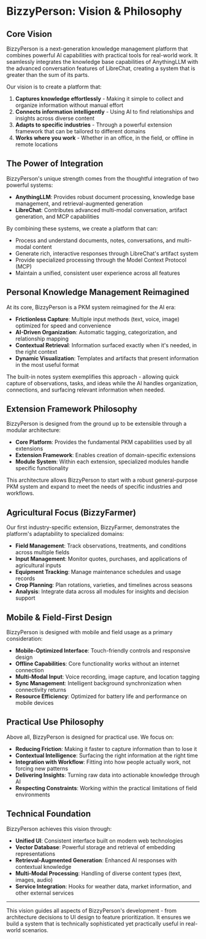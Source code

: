 # BizzyPerson: Vision & Philosophy

## Core Vision

BizzyPerson is a next-generation knowledge management platform that combines powerful AI capabilities with practical tools for real-world work. It seamlessly integrates the knowledge base capabilities of AnythingLLM with the advanced conversation features of LibreChat, creating a system that is greater than the sum of its parts.

Our vision is to create a platform that:

1. **Captures knowledge effortlessly** - Making it simple to collect and organize information without manual effort
2. **Connects information intelligently** - Using AI to find relationships and insights across diverse content
3. **Adapts to specific industries** - Through a powerful extension framework that can be tailored to different domains
4. **Works where you work** - Whether in an office, in the field, or offline in remote locations

## The Power of Integration

BizzyPerson's unique strength comes from the thoughtful integration of two powerful systems:

- **AnythingLLM**: Provides robust document processing, knowledge base management, and retrieval-augmented generation
- **LibreChat**: Contributes advanced multi-modal conversation, artifact generation, and MCP capabilities

By combining these systems, we create a platform that can:

- Process and understand documents, notes, conversations, and multi-modal content
- Generate rich, interactive responses through LibreChat's artifact system
- Provide specialized processing through the Model Context Protocol (MCP)
- Maintain a unified, consistent user experience across all features

## Personal Knowledge Management Reimagined

At its core, BizzyPerson is a PKM system reimagined for the AI era:

- **Frictionless Capture**: Multiple input methods (text, voice, image) optimized for speed and convenience
- **AI-Driven Organization**: Automatic tagging, categorization, and relationship mapping
- **Contextual Retrieval**: Information surfaced exactly when it's needed, in the right context
- **Dynamic Visualization**: Templates and artifacts that present information in the most useful format

The built-in notes system exemplifies this approach - allowing quick capture of observations, tasks, and ideas while the AI handles organization, connections, and surfacing relevant information when needed.

## Extension Framework Philosophy

BizzyPerson is designed from the ground up to be extensible through a modular architecture:

- **Core Platform**: Provides the fundamental PKM capabilities used by all extensions
- **Extension Framework**: Enables creation of domain-specific extensions
- **Module System**: Within each extension, specialized modules handle specific functionality

This architecture allows BizzyPerson to start with a robust general-purpose PKM system and expand to meet the needs of specific industries and workflows.

## Agricultural Focus (BizzyFarmer)

Our first industry-specific extension, BizzyFarmer, demonstrates the platform's adaptability to specialized domains:

- **Field Management**: Track observations, treatments, and conditions across multiple fields
- **Input Management**: Monitor quotes, purchases, and applications of agricultural inputs
- **Equipment Tracking**: Manage maintenance schedules and usage records
- **Crop Planning**: Plan rotations, varieties, and timelines across seasons
- **Analysis**: Integrate data across all modules for insights and decision support

## Mobile & Field-First Design

BizzyPerson is designed with mobile and field usage as a primary consideration:

- **Mobile-Optimized Interface**: Touch-friendly controls and responsive design
- **Offline Capabilities**: Core functionality works without an internet connection
- **Multi-Modal Input**: Voice recording, image capture, and location tagging
- **Sync Management**: Intelligent background synchronization when connectivity returns
- **Resource Efficiency**: Optimized for battery life and performance on mobile devices

## Practical Use Philosophy

Above all, BizzyPerson is designed for practical use. We focus on:

- **Reducing Friction**: Making it faster to capture information than to lose it
- **Contextual Intelligence**: Surfacing the right information at the right time
- **Integration with Workflow**: Fitting into how people actually work, not forcing new patterns
- **Delivering Insights**: Turning raw data into actionable knowledge through AI
- **Respecting Constraints**: Working within the practical limitations of field environments

## Technical Foundation

BizzyPerson achieves this vision through:

- **Unified UI**: Consistent interface built on modern web technologies
- **Vector Database**: Powerful storage and retrieval of embedding representations
- **Retrieval-Augmented Generation**: Enhanced AI responses with contextual knowledge
- **Multi-Modal Processing**: Handling of diverse content types (text, images, audio)
- **Service Integration**: Hooks for weather data, market information, and other external services

---

This vision guides all aspects of BizzyPerson's development - from architecture decisions to UI design to feature prioritization. It ensures we build a system that is technically sophisticated yet practically useful in real-world scenarios. 